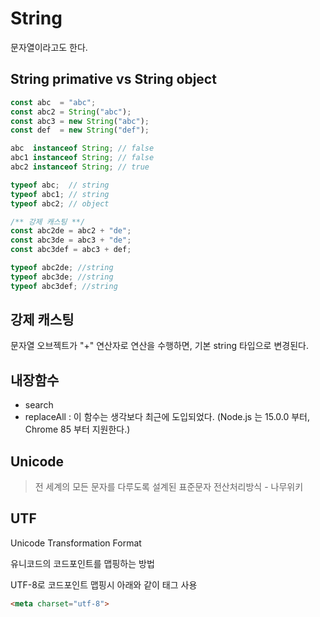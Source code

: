 # String

문자열이라고도 한다.

## String primative vs String object

```javascript
const abc  = "abc";
const abc2 = String("abc");
const abc3 = new String("abc");
const def  = new String("def");

abc  instanceof String; // false
abc1 instanceof String; // false
abc2 instanceof String; // true

typeof abc;  // string
typeof abc1; // string
typeof abc2; // object

/** 강제 캐스팅 **/
const abc2de = abc2 + "de";
const abc3de = abc3 + "de";
const abc3def = abc3 + def;

typeof abc2de; //string
typeof abc3de; //string
typeof abc3def; //string
```



## 강제 캐스팅

문자열 오브젝트가 "+" 연산자로 연산을 수행하면, 기본 string 타입으로 변경된다.



## 내장함수

- search
- replaceAll : 이 함수는 생각보다 최근에 도입되었다. (Node.js 는 15.0.0 부터, Chrome 85 부터 지원한다.)





## Unicode

> 전 세계의 모든 문자를 다루도록 설계된 표준문자 전산처리방식 - 나무위키





## UTF

Unicode Transformation Format

유니코드의 코드포인트를 맵핑하는 방법



UTF-8로 코드포인트 맵핑시 아래와 같이 태그 사용

```html
<meta charset="utf-8">
```

